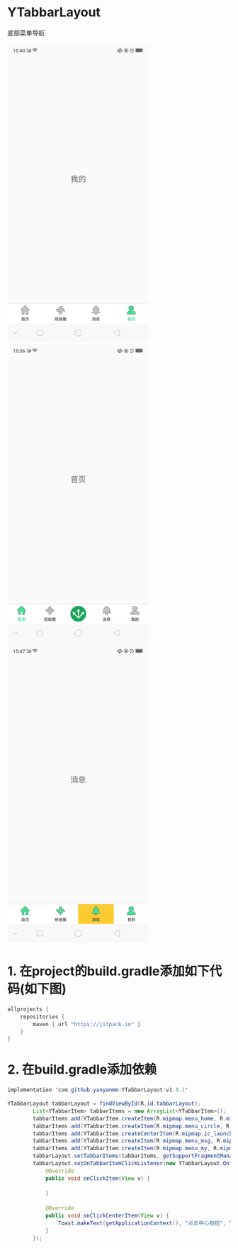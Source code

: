 # YTabbarLayout
底部菜单导航


![Alt text](https://github.com/yanyanmm/YTabbarLayout/blob/master/shot/tabbar_shot1.png)
![Alt text](https://github.com/yanyanmm/YTabbarLayout/blob/master/shot/tabbar_shot2.png)
![Alt text](https://github.com/yanyanmm/YTabbarLayout/blob/master/shot/tabbar_shot3.png)

# 1. 在project的build.gradle添加如下代码(如下图)
```Java
allprojects {
    repositories {
        maven { url "https://jitpack.io" }
    }
}
```
# 2. 在build.gradle添加依赖
```Java
implementation 'com.github.yanyanmm:YTabbarLayout:v1.0.1'
```

```Java
YTabbarLayout tabbarLayout = findViewById(R.id.tabbarLayout);
        List<YTabbarItem> tabbarItems = new ArrayList<YTabbarItem>();
        tabbarItems.add(YTabbarItem.createItem(R.mipmap.menu_home, R.mipmap.menu_home_selected, "首页",new HomeFragment()));
        tabbarItems.add(YTabbarItem.createItem(R.mipmap.menu_circle, R.mipmap.menu_circle_selected, "班级圈",null));
        tabbarItems.add(YTabbarItem.createCenterItem(R.mipmap.ic_launcher));
        tabbarItems.add(YTabbarItem.createItem(R.mipmap.menu_msg, R.mipmap.menu_msg_selected, "消息",null));
        tabbarItems.add(YTabbarItem.createItem(R.mipmap.menu_my, R.mipmap.menu_my_selected, "我的",null));
        tabbarLayout.setTabbarItems(tabbarItems, getSupportFragmentManager());
        tabbarLayout.setOnTabbarItemClickListener(new YTabbarLayout.OnTabbarItemClickListener() {
            @Override
            public void onClickItem(View v) {

            }

            @Override
            public void onClickCenterItem(View v) {
                Toast.makeText(getApplicationContext(), "点击中心按钮", Toast.LENGTH_LONG).show();
            }
        });
        
```
